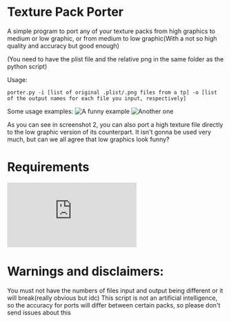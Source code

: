 

# Texture Pack Porter

A simple program to port any of your texture packs from high graphics to medium or low graphic, or from medium to low graphic(With a not so high quality and accuracy but good enough)

(You need to have the plist file and the relative png in the same folder as the python script)

Usage:

```porter.py -i [list of original .plist/.png files from a tp] -o [list of the output names for each file you input, respectively]```

Some usage examples:
![A funny example](https://cdn.discordapp.com/attachments/776630512327458837/845705289382625380/Screenshot_2021-05-22-23-47-59-580_com.termux.png)
![Another one](https://cdn.discordapp.com/attachments/776630512327458837/845705300447330324/Screenshot_2021-05-22-23-50-33-821_com.termux.png)

As you can see in screenshot 2, you can also port a high texture file directly to the low graphic version of its counterpart. It isn't gonna be used very much, but can we all agree that low graphics look funny?


# Requirements
![requirements.txt](https://github.com/Weebifying/TPPorter/blob/main/requirements.txt)

# Warnings and disclaimers:

You must not have the numbers of files input and output being different or it will break(really obvious but idc)
This script is not an artificial intelligence, so the accuracy for ports will differ between certain packs, so please don't send issues about this
